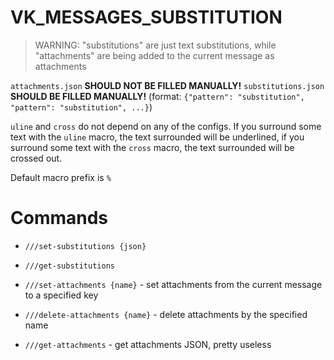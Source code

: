 # VK_MESSAGES_SUBSTITUTION

> WARNING: "substitutions" are just text substitutions, while "attachments" are being added to the current message as attachments

`attachments.json` **SHOULD NOT BE FILLED MANUALLY!**
`substitutions.json` **SHOULD BE FILLED MANUALLY!** (format: `{"pattern": "substitution", "pattern": "substitution", ...}`)

`uline` and `cross` do not depend on any of the configs.
If you surround some text with the `uline` macro, the text surrounded will be underlined,
if you surround some text with the `cross` macro, the text surrounded will be crossed out.

Default macro prefix is `%`

# Commands

* `///set-substitutions {json}`
* `///get-substitutions`

* `///set-attachments {name}` - set attachments from the current message to a specified key
* `///delete-attachments {name}` - delete attachments by the specified name
* `///get-attachments` - get attachments JSON, pretty useless
